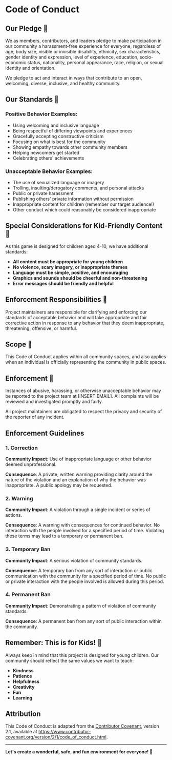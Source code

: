 # Code of Conduct

## Our Pledge 🤝

We as members, contributors, and leaders pledge to make participation in our community a harassment-free experience for everyone, regardless of age, body size, visible or invisible disability, ethnicity, sex characteristics, gender identity and expression, level of experience, education, socio-economic status, nationality, personal appearance, race, religion, or sexual identity and orientation.

We pledge to act and interact in ways that contribute to an open, welcoming, diverse, inclusive, and healthy community.

## Our Standards 🌟

### Positive Behavior Examples:
- Using welcoming and inclusive language
- Being respectful of differing viewpoints and experiences
- Gracefully accepting constructive criticism
- Focusing on what is best for the community
- Showing empathy towards other community members
- Helping newcomers get started
- Celebrating others' achievements

### Unacceptable Behavior Examples:
- The use of sexualized language or imagery
- Trolling, insulting/derogatory comments, and personal attacks
- Public or private harassment
- Publishing others' private information without permission
- Inappropriate content for children (remember our target audience!)
- Other conduct which could reasonably be considered inappropriate

## Special Considerations for Kid-Friendly Content 👶

As this game is designed for children aged 4-10, we have additional standards:

- **All content must be appropriate for young children**
- **No violence, scary imagery, or inappropriate themes**
- **Language must be simple, positive, and encouraging**
- **Graphics and sounds should be cheerful and non-threatening**
- **Error messages should be friendly and helpful**

## Enforcement Responsibilities 👮

Project maintainers are responsible for clarifying and enforcing our standards of acceptable behavior and will take appropriate and fair corrective action in response to any behavior that they deem inappropriate, threatening, offensive, or harmful.

## Scope 📍

This Code of Conduct applies within all community spaces, and also applies when an individual is officially representing the community in public spaces.

## Enforcement 🔨

Instances of abusive, harassing, or otherwise unacceptable behavior may be reported to the project team at [INSERT EMAIL]. All complaints will be reviewed and investigated promptly and fairly.

All project maintainers are obligated to respect the privacy and security of the reporter of any incident.

## Enforcement Guidelines

### 1. Correction
**Community Impact**: Use of inappropriate language or other behavior deemed unprofessional.

**Consequence**: A private, written warning providing clarity around the nature of the violation and an explanation of why the behavior was inappropriate. A public apology may be requested.

### 2. Warning
**Community Impact**: A violation through a single incident or series of actions.

**Consequence**: A warning with consequences for continued behavior. No interaction with the people involved for a specified period of time. Violating these terms may lead to a temporary or permanent ban.

### 3. Temporary Ban
**Community Impact**: A serious violation of community standards.

**Consequence**: A temporary ban from any sort of interaction or public communication with the community for a specified period of time. No public or private interaction with the people involved is allowed during this period.

### 4. Permanent Ban
**Community Impact**: Demonstrating a pattern of violation of community standards.

**Consequence**: A permanent ban from any sort of public interaction within the community.

## Remember: This is for Kids! 🎈

Always keep in mind that this project is designed for young children. Our community should reflect the same values we want to teach:

- **Kindness**
- **Patience**
- **Helpfulness**
- **Creativity**
- **Fun**
- **Learning**

## Attribution

This Code of Conduct is adapted from the [Contributor Covenant](https://www.contributor-covenant.org), version 2.1, available at https://www.contributor-covenant.org/version/2/1/code_of_conduct.html.

---

**Let's create a wonderful, safe, and fun environment for everyone! 🌈**